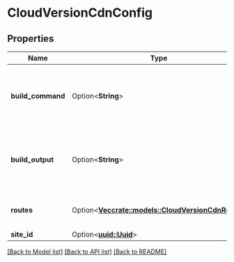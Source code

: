 # CloudVersionCdnConfig

## Properties

Name | Type | Description | Notes
------------ | ------------- | ------------- | -------------
**build_command** | Option<**String**> | _Configures Rivet CLI behavior. Has no effect on server behavior._ | [optional]
**build_output** | Option<**String**> | _Configures Rivet CLI behavior. Has no effect on server behavior._ | [optional]
**routes** | Option<[**Vec<crate::models::CloudVersionCdnRoute>**](CloudVersionCdnRoute.md)> | Multiple CDN version routes. | [optional]
**site_id** | Option<[**uuid::Uuid**](uuid::Uuid.md)> |  | [optional]

[[Back to Model list]](../README.md#documentation-for-models) [[Back to API list]](../README.md#documentation-for-api-endpoints) [[Back to README]](../README.md)



